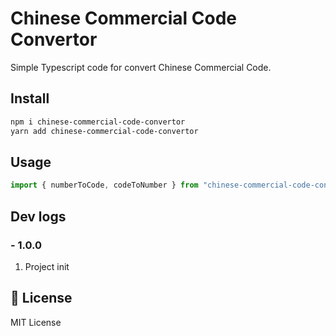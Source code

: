 # Chinese Commercial Code Convertor

Simple Typescript code for convert Chinese Commercial Code.

## Install 
```bash
npm i chinese-commercial-code-convertor
yarn add chinese-commercial-code-convertor
```

## Usage
```ts
import { numberToCode, codeToNumber } from "chinese-commercial-code-convertor"
```

## Dev logs

### - 1.0.0
1. Project init

## 🔐 License
MIT License